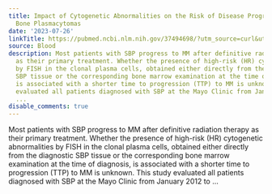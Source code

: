 ```yaml
---
title: Impact of Cytogenetic Abnormalities on the Risk of Disease Progression in Solitary
  Bone Plasmacytomas
date: '2023-07-26'
linkTitle: https://pubmed.ncbi.nlm.nih.gov/37494698/?utm_source=curl&utm_medium=rss&utm_campaign=journals&utm_content=7603509&fc=None&ff=20230727180749&v=2.17.9.post6+86293ac
source: Blood
description: Most patients with SBP progress to MM after definitive radiation therapy
  as their primary treatment. Whether the presence of high-risk (HR) cytogenetic abnormalities
  by FISH in the clonal plasma cells, obtained either directly from the diagnostic
  SBP tissue or the corresponding bone marrow examination at the time of diagnosis,
  is associated with a shorter time to progression (TTP) to MM is unknown. This study
  evaluated all patients diagnosed with SBP at the Mayo Clinic from January 2012 to
  ...
disable_comments: true
---
```

Most patients with SBP progress to MM after definitive radiation therapy as their primary treatment. Whether the presence of high-risk (HR) cytogenetic abnormalities by FISH in the clonal plasma cells, obtained either directly from the diagnostic SBP tissue or the corresponding bone marrow examination at the time of diagnosis, is associated with a shorter time to progression (TTP) to MM is unknown. This study evaluated all patients diagnosed with SBP at the Mayo Clinic from January 2012 to ...